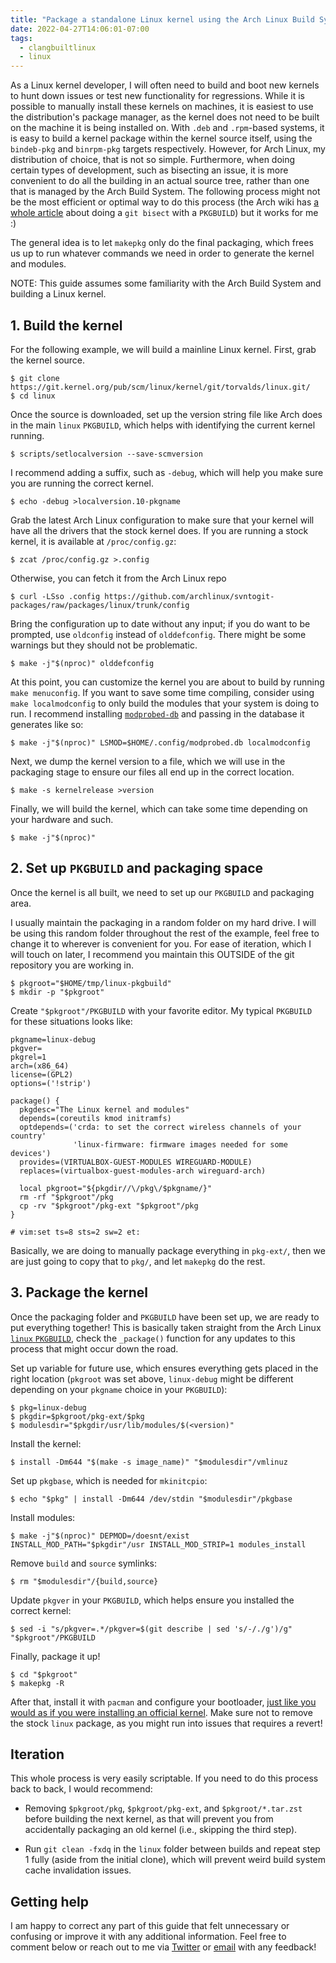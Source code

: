```yaml
---
title: "Package a standalone Linux kernel using the Arch Linux Build System"
date: 2022-04-27T14:06:01-07:00
tags:
  - clangbuiltlinux
  - linux
---
```


As a Linux kernel developer, I will often need to build and boot new kernels to hunt down issues or test new functionality for regressions. While it is possible to manually install these kernels on machines, it is easiest to use the distribution's package manager, as the kernel does not need to be built on the machine it is being installed on. With `.deb` and `.rpm`-based systems, it is easy to build a kernel package within the kernel source itself, using the `bindeb-pkg` and `binrpm-pkg` targets respectively. However, for Arch Linux, my distribution of choice, that is not so simple. Furthermore, when doing certain types of development, such as bisecting an issue, it is more convenient to do all the building in an actual source tree, rather than one that is managed by the Arch Build System. The following process might not be the most efficient or optimal way to do this process (the Arch wiki has [a whole article](https://wiki.archlinux.org/title/Bisecting_bugs_with_Git) about doing a `git bisect` with a `PKGBUILD`) but it works for me :)

The general idea is to let `makepkg` only do the final packaging, which frees us up to run whatever commands we need in order to generate the kernel and modules.

NOTE: This guide assumes some familiarity with the Arch Build System and building a Linux kernel.

## 1. Build the kernel

For the following example, we will build a mainline Linux kernel. First, grab the kernel source.

```
$ git clone https://git.kernel.org/pub/scm/linux/kernel/git/torvalds/linux.git/
$ cd linux
```

Once the source is downloaded, set up the version string file like Arch does in the main `linux` `PKGBUILD`, which helps with identifying the current kernel running.

```
$ scripts/setlocalversion --save-scmversion
```

I recommend adding a suffix, such as `-debug`, which will help you make sure you are running the correct kernel.

```
$ echo -debug >localversion.10-pkgname
```

Grab the latest Arch Linux configuration to make sure that your kernel will have all the drivers that the stock kernel does. If you are running a stock kernel, it is available at `/proc/config.gz`:

```
$ zcat /proc/config.gz >.config
```

Otherwise, you can fetch it from the Arch Linux repo

```
$ curl -LSso .config https://github.com/archlinux/svntogit-packages/raw/packages/linux/trunk/config
```

Bring the configuration up to date without any input; if you do want to be prompted, use `oldconfig` instead of `olddefconfig`. There might be some warnings but they should not be problematic.

```
$ make -j"$(nproc)" olddefconfig
```

At this point, you can customize the kernel you are about to build by running `make menuconfig`. If you want to save some time compiling, consider using `make localmodconfig` to only build the modules that your system is doing to run. I recommend installing [`modprobed-db`](https://wiki.archlinux.org/title/Modprobed-db) and passing in the database it generates like so:

```
$ make -j"$(nproc)" LSMOD=$HOME/.config/modprobed.db localmodconfig
```

Next, we dump the kernel version to a file, which we will use in the packaging stage to ensure our files all end up in the correct location.

```
$ make -s kernelrelease >version
```

Finally, we will build the kernel, which can take some time depending on your hardware and such.

```
$ make -j"$(nproc)"
```

## 2. Set up `PKGBUILD` and packaging space

Once the kernel is all built, we need to set up our `PKGBUILD` and packaging area.

I usually maintain the packaging in a random folder on my hard drive. I will be using this random folder throughout the rest of the example, feel free to change it to wherever is convenient for you. For ease of iteration, which I will touch on later, I recommend you maintain this OUTSIDE of the git repository you are working in.

```
$ pkgroot="$HOME/tmp/linux-pkgbuild"
$ mkdir -p "$pkgroot"
```

Create `"$pkgroot"/PKGBUILD` with your favorite editor. My typical `PKGBUILD` for these situations looks like:

```
pkgname=linux-debug
pkgver=
pkgrel=1
arch=(x86_64)
license=(GPL2)
options=('!strip')

package() {
  pkgdesc="The Linux kernel and modules"
  depends=(coreutils kmod initramfs)
  optdepends=('crda: to set the correct wireless channels of your country'
              'linux-firmware: firmware images needed for some devices')
  provides=(VIRTUALBOX-GUEST-MODULES WIREGUARD-MODULE)
  replaces=(virtualbox-guest-modules-arch wireguard-arch)

  local pkgroot="${pkgdir//\/pkg\/$pkgname/}"
  rm -rf "$pkgroot"/pkg
  cp -rv "$pkgroot"/pkg-ext "$pkgroot"/pkg
}

# vim:set ts=8 sts=2 sw=2 et:
```

Basically, we are doing to manually package everything in `pkg-ext/`, then we are just going to copy that to `pkg/`, and let `makepkg` do the rest.

## 3. Package the kernel

Once the packaging folder and `PKGBUILD` have been set up, we are ready to put everything together! This is basically taken straight from the Arch Linux [`linux` `PKGBUILD`](https://github.com/archlinux/svntogit-packages/blob/packages/linux/trunk/PKGBUILD), check the `_package()` function for any updates to this process that might occur down the road.

Set up variable for future use, which ensures everything gets placed in the right location (`pkgroot` was set above, `linux-debug` might be different depending on your `pkgname` choice in your `PKGBUILD`):

```
$ pkg=linux-debug
$ pkgdir=$pkgroot/pkg-ext/$pkg
$ modulesdir="$pkgdir/usr/lib/modules/$(<version)"
```

Install the kernel:

```
$ install -Dm644 "$(make -s image_name)" "$modulesdir"/vmlinuz
```

Set up `pkgbase`, which is needed for `mkinitcpio`:

```
$ echo "$pkg" | install -Dm644 /dev/stdin "$modulesdir"/pkgbase
```

Install modules:

```
$ make -j"$(nproc)" DEPMOD=/doesnt/exist INSTALL_MOD_PATH="$pkgdir"/usr INSTALL_MOD_STRIP=1 modules_install
```

Remove `build` and `source` symlinks:

```
$ rm "$modulesdir"/{build,source}
```

Update `pkgver` in your `PKGBUILD`, which helps ensure you installed the correct kernel:

```
$ sed -i "s/pkgver=.*/pkgver=$(git describe | sed 's/-/./g')/g" "$pkgroot"/PKGBUILD
```

Finally, package it up!

```
$ cd "$pkgroot"
$ makepkg -R
```

After that, install it with `pacman` and configure your bootloader, [just like you would as if you were installing an official kernel](https://wiki.archlinux.org/title/Kernel). Make sure not to remove the stock `linux` package, as you might run into issues that requires a revert!

## Iteration

This whole process is very easily scriptable. If you need to do this process back to back, I would recommend:

* Removing `$pkgroot/pkg`, `$pkgroot/pkg-ext`, and `$pkgroot/*.tar.zst` before building the next kernel, as that will prevent you from accidentally packaging an old kernel (i.e., skipping the third step).

* Run `git clean -fxdq` in the `linux` folder between builds and repeat step 1 fully (aside from the initial clone), which will prevent weird build system cache invalidation issues.

## Getting help

I am happy to correct any part of this guide that felt unnecessary or confusing or improve it with any additional information. Feel free to comment below or reach out to me via [Twitter](https://twitter.com/nathanchance) or [email](mailto:nathan@kernel.org) with any feedback!